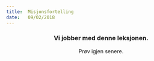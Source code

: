 ```yaml
---
title:  Misjonsfortelling
date:   09/02/2018
---
```


### <center>Vi jobber med denne leksjonen.</center>
<center>Prøv igjen senere.</center>